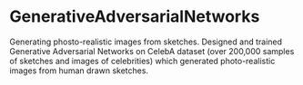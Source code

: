 # GenerativeAdversarialNetworks
Generating phosto-realistic images from sketches.
Designed and trained Generative Adversarial Networks on CelebA dataset (over 200,000 samples of sketches and images of celebrities) which generated
photo-realistic images from human drawn sketches.
